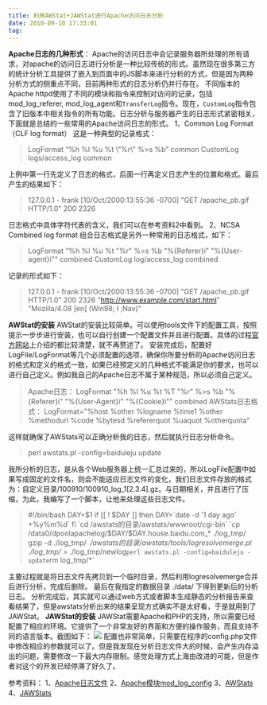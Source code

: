 ```yaml
---
title: 利用AWStat+JAWStat进行Apache访问日志分析
date: 2010-09-10 17:33:01
tag: 
---
```


**Apache日志的几种形式**：
Apache的访问日志中会记录服务器所处理的所有请求，对apache的访问日志进行分析是一种比较传统的形式。虽然现在很多第三方的统计分析工具提供了嵌入到页面中的JS脚本来进行分析的方式，但是因为两种分析方式的侧重点不同，目前两种形式的日志分析仍并行存在。
不同版本的Apache httpd使用了不同的模块和指令来控制对访问的记录，包括mod_log_referer, mod_log_agent和```TransferLog```指令。现在，```CustomLog```指令包含了旧版本中相关指令的所有功能。日志分析与服务器产生的日志形式紧密相关，下面就是总结的一些常用的Apache访问日志的形式。
1、Common Log Format（CLF log format）
这是一种典型的记录格式：
> LogFormat “%h %l %u %t \”%r\” %>s %b” common
CustomLog logs/access_log common

上例中第一行先定义了日志的格式，后面一行再定义日志产生的位置和格式。最后产生的结果如下：
> 127.0.0.1 - frank [10/Oct/2000:13:55:36 -0700] "GET /apache_pb.gif HTTP/1.0" 200 2326

日志格式中具体字符代表的含义，我们可以在参考资料2中看到。
2、NCSA Combined log format
组合日志格式是另外一种常用的日志格式，如下：
> LogFormat "%h %l %u %t \"%r\" %>s %b \"%{Referer}i\" \"%{User-agent}i\"" combined
CustomLog log/access_log combined

记录的形式如下：
> 127.0.0.1 - frank [10/Oct/2000:13:55:36 -0700] "GET /apache_pb.gif HTTP/1.0" 200 2326 "http://www.example.com/start.html" "Mozilla/4.08 [en] (Win98; I ;Nav)"

**AWStat的安装**
AWStat的安装比较简单。可以使用tools文件下的配置工具，按照提示一步步进行安装，也可以自行创建一个配置文件并且进行配置。具体的过程[官方网站](http://awstats.sourceforge.net/docs/awstats_setup.html)上介绍的都比较清楚，就不再赘述了。
安装完成后，配置好 LogFile/LogFormat等几个必须配置的选项，确保你所要分析的Apache访问日志的格式和定义的格式一致，如果已经预定义的几种格式不能满足你的要求，也可以进行自己定义。例如我自己的Apache日志不属于某种规范，所以必须自己定义。
> Apache日志：
LogFormat "%h %l %u %t %T \"%r\" %>s %b \"%{Referer}i\" \"%{User-Agent}i\" \"%{Cookie}i\"" combined
AWStats日志格式：
LogFormat="%host %other %logname %time1 %other %methodurl %code %bytesd %refererquot %uaquot %otherquota"

这样就确保了AWStats可以正确分析我的日志，然后就执行日志分析命令。
> perl awstats.pl -config=baiduleju update

我所分析的日志，是从各个Web服务器上统一汇总过来的，所以LogFile配置中如果写成固定的文件名，则会不能适应日志文件的变化，我们日志文件存放的格式为：自定义目录/100910/100910_log_1[2.3.4].gz。与日期相关，并且进行了压缩，为此，我编写了一个脚本，让他来处理这些日志文件。
> #!/bin/bash
DAY=$1
if [[ ! $DAY ]]
then
DAY=`date -d '1 day ago' +%y%m%d`
fi
`cd /awstats的目录/awstats/wwwroot/cgi-bin`
`cp /data0/dpoolapachelog/$DAY/$DAY.house.baidu.com_* ./log_tmp/`
`gzip -d ./log_tmp/*`
`/awstats的目录/awstats/tools/logresolvemerge.pl ./log_tmp/* > ./log_tmp/newlog`
perl awstats.pl -config=baiduleju -update
`rm log_tmp/*`

主要过程就是将日志文件先拷贝到一个临时目录，然后利用logresolvemerge合并后进行分析，完成后删除。
最后在我指定的数据目录 ./data/ 下得到更新后的分析日志。
分析完成后，其实就可以通过web方式或者脚本生成静态的分析报告来查看结果了，但是awstats分析出来的结果呈现方式确实不是太好看，于是就用到了JAWStat。
**JAWStat的安装**
JAWStat需要Apache和PHP的支持，所以需要已经配置了相应的环境。它提供了一个非常友好的界面和方便的操作服务，而且支持不同的语言版本。截图如下：
[![](./2010-09-10-1823504/image_thumb.png)](http://images.cnblogs.com/cnblogs_com/cocowool/WindowsLiveWriter/7487a811a680_12308/image_2.png)
配置也非常简单，只需要在程序的config.php文件中修改相应的参数就可以了。但是我发现在分析日志文件大的时候，会产生内存溢出的问题，需要修改一下最大内存限制。感觉处理方式上海由改进的可能，但是作者对这个的开发已经停滞了好久了。

参考资料：
1、[Apache日志文件](http://lamp.linux.gov.cn/Apache/ApacheMenu/logs.html)
2、[Apache模块mod_log_config](http://lamp.linux.gov.cn/Apache/ApacheMenu/mod/mod_log_config.html)
3、[AWStats](http://awstats.sourceforge.net/)
4、[JAWStats](http://www.jawstats.com/)












